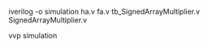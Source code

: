 iverilog -o simulation ha.v fa.v tb_SignedArrayMultiplier.v SignedArrayMultiplier.v                     

vvp simulation   